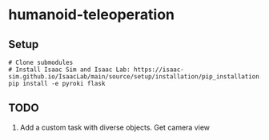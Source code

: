 # humanoid-teleoperation

## Setup
```
# Clone submodules
# Install Isaac Sim and Isaac Lab: https://isaac-sim.github.io/IsaacLab/main/source/setup/installation/pip_installation.html
pip install -e pyroki flask
```

## TODO
1. Add a custom task with diverse objects. Get camera view